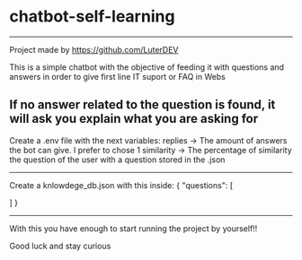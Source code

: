 # chatbot-self-learning

--------------------------------------------

 Project made by https://github.com/LuterDEV

This is a simple chatbot with the objective of feeding it with questions and answers in order to give first line IT suport or FAQ in Webs

If no answer related to the question is found, it will ask you explain what you are asking for
 --------------------------------------------

Create a .env file with the next variables:
replies -> The amount of answers the bot can give. I prefer to chose 1
similarity -> The percentage of similarity the question of the user with a question stored in the .json

 --------------------------------------------

Create a knlowdege_db.json with this inside:
{
  "questions": [

  ]
}

 --------------------------------------------

 With this you have enough to start running the project by yourself!!

 Good luck and stay curious